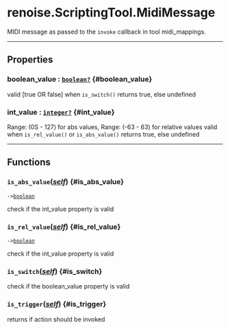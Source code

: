 # renoise.ScriptingTool.MidiMessage  
MIDI message as passed to the `invoke` callback in tool midi_mappings.  

---  
## Properties
### boolean_value : [`boolean`](../../API/builtins/boolean.md)[`?`](../../API/builtins/nil.md) {#boolean_value}
valid [true OR false] when `is_switch()` returns true, else undefined

### int_value : [`integer`](../../API/builtins/integer.md)[`?`](../../API/builtins/nil.md) {#int_value}
Range: (0S - 127) for abs values, Range: (-63 - 63) for relative values
valid when `is_rel_value()` or `is_abs_value()` returns true, else undefined

  

---  
## Functions
### `is_abs_value`([*self*](../../API/builtins/self.md)) {#is_abs_value}
`->`[`boolean`](../../API/builtins/boolean.md)  

check if the int_value property is valid
### `is_rel_value`([*self*](../../API/builtins/self.md)) {#is_rel_value}
`->`[`boolean`](../../API/builtins/boolean.md)  

check if the int_value property is valid
### `is_switch`([*self*](../../API/builtins/self.md)) {#is_switch}
check if the boolean_value property is valid
### `is_trigger`([*self*](../../API/builtins/self.md)) {#is_trigger}
returns if action should be invoked  

